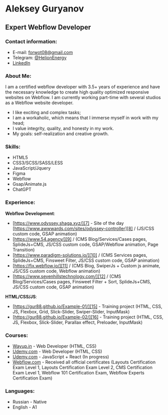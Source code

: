 # Aleksey Guryanov
## Expert Webflow Developer
### Contact information:
- E-mail: forwot08@gmail.com
- Telegram: [@HelionEnergy][2]
- [LinkedIn][1]

### About Me:
I am a certified webflow developer with 3.5+ years of experience and have the necessary knowledge to create high quality optimized responsive websites on Webflow.
I am currently working part-time with several studios as a Webflow website developer.

- I like exciting and complex tasks;
- I am a workaholic, which means that I immerse myself in work with my head;
- I value integrity, quality, and honesty in my work.
- My goals: self-realization and creative growth.

### Skills:
- HTML5
- CSS3/SCSS/SASS/LESS
- JavaScript/Jquery
- Figma
- Webflow
- Gsap/Animate.js
- ChatGPT

### Experience:
**Webflow Development**:
- [https://www.odyssey.shaga.xyz/][7] - Site of the day [https://www.awwwards.com/sites/odyssey-controller][8] / (JS/CSS custom code, GSAP animation)
- [https://www.54.agency/][9] / (CMS Blog/Services/Cases pages, SplideJs+CMS, JS/CSS custom code, GSAP/Webflow animation, Page Transition)
- [https://www.paradigm-solutions.io/][10] / (CMS Services pages, SplideJs+CMS, Finsweet Filter, JS/CSS custom code, GSAP animation)
- [https://fjx.webflow.io/][11] / (CMS Blog, SwiperJs + Custom js animate, JS/CSS custom code, Webflow animation)
- [https://www.sevenhillstechnology.com/][12] / (CMS Blog/Services/Cases pages, Finsweet Filter + Sort, SplideJs+CMS, JS/CSS custom code, GSAP animation)

**HTML/CSS/JS**:
- [https://gur88.github.io/Example-01/][15] - Training project (HTML, CSS, JS, Flexbox, Grid, Slick-Slider, Swiper-Slider, InputMask)
- [https://gur88.github.io/Example-02/][16] - Training project (HTML, CSS, JS, Flexbox, Slick-Slider, Parallax effect, Preloader, InputMask)

### Сourses:
- [Wayup.in][6] - Web Developer (HTML, CSS)
- [Udemy.com][3] - Web Developer (HTML, CSS)
- [Udemy.com][4] - JavaScript + React (In progress)
- [Webflow.com][5] - Received all official certificates (Layouts Certification Exam Level 1, Layouts Certification Exam Level 2, CMS Certification Exam Level 1, Webflow 101 Certification Exam, Webflow Experts Certification Exam)

### Languages:
- Russian - Native
- English - A1

[1]: https://www.linkedin.com/in/aleksey-guryanov-webflow/ "LinkedIn"
[2]: https://t.me/HelionEnergy "@HelionEnergy"
[3]: https://www.udemy.com/course/webdeveloper/ "Udemy Web-Developer"
[4]: https://www.udemy.com/course/javascript_full/ "Udemy JavaScript + React"
[5]: https://university.webflow.com/certification-exams "Webflow Certifications"
[6]: https://wayup.in/ "Wayup.in"
[7]: https://www.odyssey.shaga.xyz/
[8]: https://www.awwwards.com/sites/odyssey-controller
[9]: https://www.54.agency/
[10]: https://www.paradigm-solutions.io/
[11]: https://fjx-example.webflow.io/
[12]: https://www.sevenhillstechnology.com/
[15]: https://gur88.github.io/Example-01/
[16]: https://gur88.github.io/Example-02/
